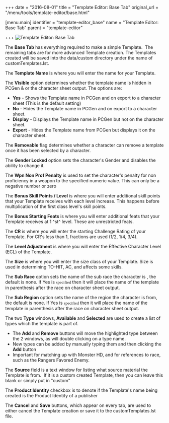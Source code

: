 +++
date = "2016-08-01"
title = "Template Editor: Base Tab"
original_url = "/menu/tools/template-editor/base.html"

[menu.main]
    identifier = "template-editor_base"
    name = "Template Editor: Base Tab"
    parent = "template-editor"
    
+++
![Template Editor: Base
Tab](../../../images/editors/template/basetab.png)

The **Base Tab** has everything required to make a simple Template.  The
remaining tabs are for more advanced Template creation. The Templates
created will be saved into the data/custom directory under the name of
customTemplates.lst.

The **Template Name** is where you will enter the name for your
Template.

The **Visible** option determines whether the template name is hidden in
PCGen & or the character sheet output. The options are:

-   **Yes** - Shows the Template name in PCGen and on export to a
    character sheet (This is the default setting)
-   **No** - Hides the Template name in PCGen and on export to a
    character sheet.
-   **Display** - Displays the Template name in PCGen but not on the
    character sheet.
-   **Export** - Hides the Template name from PCGen but displays it on
    the character sheet.

The **Removable** flag determines whether a character can remove a
template once it has been selected by a character.

The **Gender Locked** option sets the character's Gender and disables
the ability to change it.

The **Wpn Non Prof Penalty** is used to set the character's penalty for
non proficiency in a weapon to the specified numeric value. This can
only be a negative number or zero

The **Bonus Skill Points / Level** is where you will enter additional
skill points that your Template receives with each level increase. This
happens before multiplication of the first class level's skill points.

The **Bonus Starting Feats** is where you will enter additional feats
that your Template receives at 1 ^st^ level. These are unrestricted
feats.

The **CR** is where you will enter the starting Challenge Rating of your
Template. For CR's less than 1, fractions are used (1/2, 1/4, 3/4).

The **Level Adjustment** is where you will enter the Effective Character
Level (ECL) of the Template.

The **Size** is where you will enter the size class of your Template.
Size is used in determining TO-HIT, AC, and affects some skills.

The **Sub Race** option sets the name of the sub race the character is ,
the default is none. If Yes is <span
style="font-size:10.0pt;font-family:Verdana"> specified </span> then it
will place the name of the template in parenthesis after the race on
character sheet output.

The **Sub Region** option sets the name of the region the character is
from, the default is none. If Yes is <span
style="font-size:10.0pt;font-family:Verdana"> specified </span> then it
will place the name of the template in parenthesis after the race on
character sheet output.

The two **Type** windows, **Available** and **Selected** are used to
create a list of types which the template is part of.

-   The **Add** and **Remove** buttons will move the highlighted type
    between the 2 windows, as will double clicking on a type name.
-   New types can be added by manually typing them and then clicking the
    **Add** button
-   Important for matching up with Monster HD, and for references to
    race, such as the Rangers Favored Enemy.

The **Source** field is a text window for listing what source material
the Template is from.  If it is a custom created Template, then you can
leave this blank or simply put in "custom"

The **Product Identity** checkbox is to denote if the Template's name
being created is the Product Identity of a publisher

The **Cancel** and **Save** buttons, which appear on every tab, are used
to either cancel the Template creation or save it to the
customTemplates.lst file.



